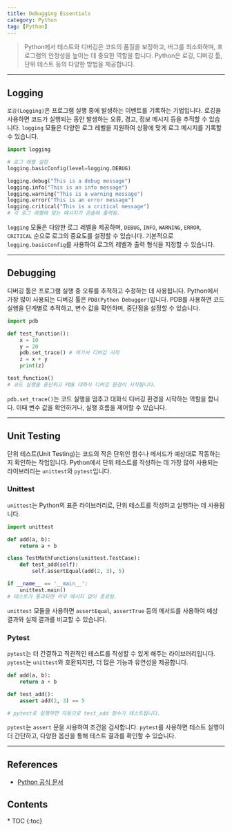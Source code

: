 ```yaml
---
title: Debugging Essentials
category: Python
tag: [Python]
---
```


> Python에서 테스트와 디버깅은 코드의 품질을 보장하고, 버그를 최소화하며, 프로그램의 안정성을 높이는 데 중요한 역할을 합니다. Python은 로깅, 디버깅 툴, 단위 테스트 등의 다양한 방법을 제공합니다.

---

## Logging

`로깅(Logging)`은 프로그램 실행 중에 발생하는 이벤트를 기록하는 기법입니다. 로깅을 사용하면 코드가 실행되는 동안 발생하는 오류, 경고, 정보 메시지 등을 추적할 수 있습니다. `logging` 모듈은 다양한 로그 레벨을 지원하여 상황에 맞게 로그 메시지를 기록할 수 있습니다.

```python
import logging

# 로그 레벨 설정
logging.basicConfig(level=logging.DEBUG)

logging.debug("This is a debug message")
logging.info("This is an info message")
logging.warning("This is a warning message")
logging.error("This is an error message")
logging.critical("This is a critical message")
# 각 로그 레벨에 맞는 메시지가 콘솔에 출력됨.
```

`logging` 모듈은 다양한 로그 레벨을 제공하며, `DEBUG`, `INFO`, `WARNING`, `ERROR`, `CRITICAL` 순으로 로그의 중요도를 설정할 수 있습니다. 기본적으로 `logging.basicConfig`를 사용하여 로그의 레벨과 출력 형식을 지정할 수 있습니다.

---

## Debugging

디버깅 툴은 프로그램 실행 중 오류를 추적하고 수정하는 데 사용됩니다. Python에서 가장 많이 사용되는 디버깅 툴은 `PDB(Python Debugger)`입니다. PDB를 사용하면 코드 실행을 단계별로 추적하고, 변수 값을 확인하며, 중단점을 설정할 수 있습니다.

```python
import pdb

def test_function():
    x = 10
    y = 20
    pdb.set_trace() # 여기서 디버깅 시작
    z = x + y
    print(z)

test_function()
# 코드 실행을 중단하고 PDB 대화식 디버깅 환경이 시작됩니다.
```

`pdb.set_trace()`는 코드 실행을 멈추고 대화식 디버깅 환경을 시작하는 역할을 합니다. 이때 변수 값을 확인하거나, 실행 흐름을 제어할 수 있습니다.

---

## Unit Testing

단위 테스트(Unit Testing)는 코드의 작은 단위인 함수나 메서드가 예상대로 작동하는지 확인하는 작업입니다. Python에서 단위 테스트를 작성하는 데 가장 많이 사용되는 라이브러리는 `unittest`와 `pytest`입니다.

### Unittest

`unittest`는 Python의 표준 라이브러리로, 단위 테스트를 작성하고 실행하는 데 사용됩니다.

```python
import unittest

def add(a, b):
    return a + b

class TestMathFunctions(unittest.TestCase):
    def test_add(self):
        self.assertEqual(add(2, 3), 5)

if __name__ == '__main__':
    unittest.main()
# 테스트가 통과되면 아무 메시지 없이 종료됨.
```

`unittest` 모듈을 사용하면 `assertEqual`, `assertTrue` 등의 메서드를 사용하여 예상 결과와 실제 결과를 비교할 수 있습니다.

### Pytest

`pytest`는 더 간결하고 직관적인 테스트를 작성할 수 있게 해주는 라이브러리입니다. `pytest`는 `unittest`와 호환되지만, 더 많은 기능과 유연성을 제공합니다.

```python
def add(a, b):
    return a + b

def test_add():
    assert add(2, 3) == 5

# pytest로 실행하면 자동으로 test_add 함수가 테스트됩니다.
```

`pytest`는 `assert` 문을 사용하여 조건을 검사합니다. `pytest`를 사용하면 테스트 실행이 더 간단하고, 다양한 옵션을 통해 테스트 결과를 확인할 수 있습니다.

---

## References

- [Python 공식 문서](https://docs.python.org/3/)

<nav class="post-toc" markdown="1">
  <h2>Contents</h2>
* TOC
{:toc}
</nav>
